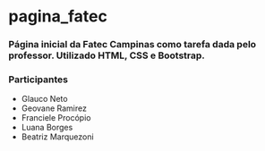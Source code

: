 # pagina_fatec

### Página inicial da Fatec Campinas como tarefa dada pelo professor. Utilizado HTML, CSS e Bootstrap.
### Participantes
- Glauco Neto
- Geovane Ramirez
- Franciele Procópio
- Luana Borges
- Beatriz Marquezoni
